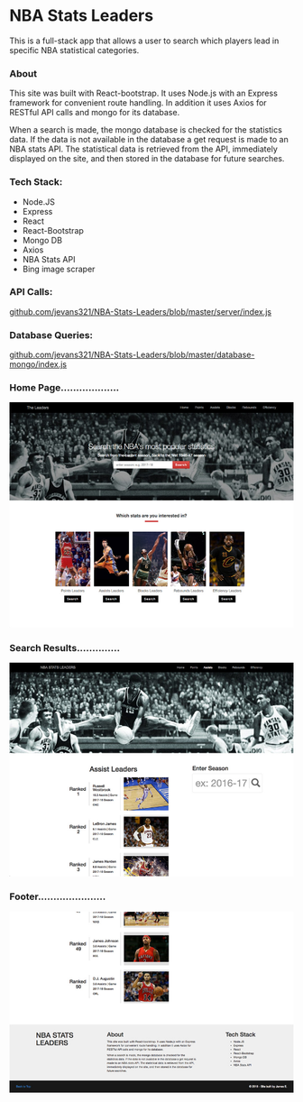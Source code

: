 # NBA Stats Leaders
This is a full-stack app that allows a user to search which players lead in specific NBA statistical categories.

### About
This site was built with React-bootstrap. It uses Node.js with an Express framework for convenient route handling. In addition it uses Axios for RESTful API calls and mongo for its database.

When a search is made, the mongo database is checked for the statistics data. If the data is not available in the database a get request is made to an NBA stats API. The statistical data is retrieved from the API, immediately displayed on the site, and then stored in the database for future searches.

### Tech Stack:
* Node.JS<br/>
* Express<br/>
* React<br/>
* React-Bootstrap<br/>
* Mongo DB<br/>
* Axios
* NBA Stats API
* Bing image scraper

### API Calls:
[github.com/jevans321/NBA-Stats-Leaders/blob/master/server/index.js
](https://github.com/jevans321/NBA-Stats-Leaders/blob/master/server/index.js)

### Database Queries:
[github.com/jevans321/NBA-Stats-Leaders/blob/master/database-mongo/index.js
](https://github.com/jevans321/NBA-Stats-Leaders/blob/master/database-mongo/index.js)

### Home Page...................
![alt text](https://github.com/jevans321/NBA-Stats-Leaders/blob/master/react-client/dist/assets/nba_home_062118.jpg)

### Search Results..............
![alt text](https://github.com/jevans321/NBA-Stats-Leaders/blob/master/react-client/dist/assets/nba_search_061418.jpg)


### Footer......................
![alt text](https://github.com/jevans321/NBA-Stats-Leaders/blob/master/react-client/dist/assets/nba_footer_061418.jpg)
